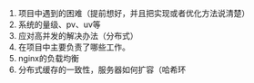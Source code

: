 1. 项目中遇到的困难（提前想好，并且把实现或者优化方法说清楚）
2. 系统的量级、pv、uv等
3. 应对高并发的解决办法（分布式）
4. 在项目中主要负责了哪些工作。
5. nginx的负载均衡
6. 分布式缓存的一致性，服务器如何扩容（哈希环
